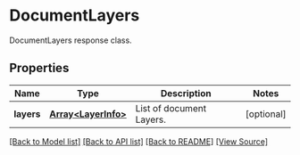 ﻿# DocumentLayers
DocumentLayers response class.

## Properties
Name | Type | Description | Notes
------------ | ------------- | ------------- | -------------
**layers** | [**Array&lt;LayerInfo&gt;**](LayerInfo.md) | List of document Layers. | [optional]

[[Back to Model list]](../README.md#documentation-for-models) [[Back to API list]](../README.md#documentation-for-api-endpoints) [[Back to README]](../README.md) [[View Source]](../src/models/documentLayers.ts)

